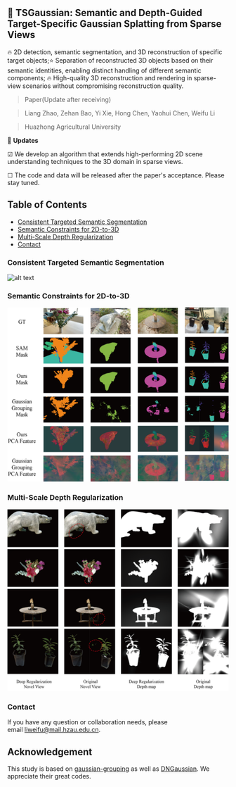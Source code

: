## 📖 TSGaussian: Semantic and Depth-Guided Target-Specific Gaussian Splatting from Sparse Views

🔥 2D detection, semantic segmentation, and 3D reconstruction of specific target objects;⭐ Separation of reconstructed 3D objects based on their semantic identities, enabling distinct handling of different semantic components; 🔥 High-quality 3D reconstruction and rendering in sparse-view scenarios without compromising reconstruction quality.
> Paper(Update after receiving)

> Liang Zhao, Zehan Bao, Yi Xie, Hong Chen, Yaohui Chen, Weifu Li

> Huazhong Agricultural University

🚩 **Updates**

☑  We develop an algorithm that extends high-performing 2D scene understanding techniques to the 3D domain in sparse views.

☐ The code and data will be released after the paper's acceptance. Please stay tuned.
## Table of Contents
- [Consistent Targeted Semantic Segmentation](#consistent-targeted-semantic-segmentation)
- [Semantic Constraints for 2D-to-3D](#semantic-constraints-for-2d-to-3d)
- [Multi-Scale Depth Regularization](#multi-scale-depth-regularization)
- [Contact](#contact)

### Consistent Targeted Semantic Segmentation
![alt text](Figure_2.png)
### Semantic Constraints for 2D-to-3D
![alt text](Figure_5.png)
### Multi-Scale Depth Regularization
![alt text](Figure_3.png)

### Contact
If you have any question or collaboration needs, please email liweifu@mail.hzau.edu.cn.
## Acknowledgement
This study is based on [gaussian-grouping](https://github.com/lkeab/gaussian-grouping) as well as [DNGaussian](https://github.com/Fictionarry/DNGaussian). We appreciate their great codes.